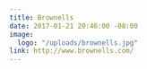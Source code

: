 ```yaml
---
title: Brownells
date: 2017-01-21 20:46:00 -08:00
image:
  logo: "/uploads/brownells.jpg"
link: http://www.brownells.com/
---
```



